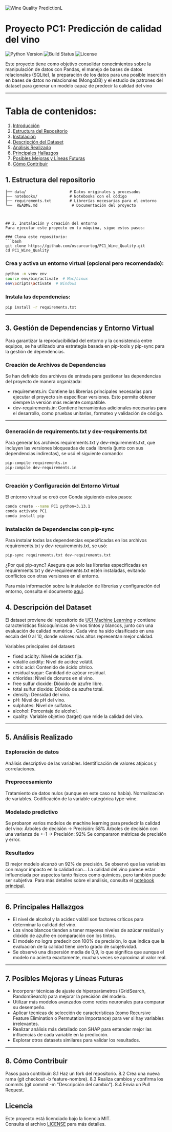 ![Wine Quality Prediction](banner.png)L

# Proyecto PC1: Predicción de calidad del vino

![Python Version](https://img.shields.io/badge/python-3.13-blue)
![Build Status](https://img.shields.io/badge/build-passing-brightgreen)
![License](https://img.shields.io/badge/license-MIT-blue)

Este proyecto tiene como objetivo consolidar conocimientos sobre la manipulación de datos con Pandas, el manejo de bases de datos relacionales (SQLite), la preparación de los datos para una posible inserción en bases de datos no relacionales (MongoDB) y el estudio de patrones del dataset para generar un modelo capaz de predecir la calidad del vino

---

# Tabla de contenidos:
1. [Introducción](#proyecto-pc1-predicción-de-calidad-del-vino)
2. [Estructura del Repositorio](#1-estructura-del-repositorio)
3. [Instalación](#2-instalación-y-creación-del-entorno)
4. [Descripción del Dataset](#4-descripción-del-dataset)
5. [Análisis Realizado](#5-análisis-realizado)
6. [Principales Hallazgos](#6-principales-hallazgos)
7. [Posibles Mejoras y Líneas Futuras](#7-posibles-mejoras-y-líneas-futuras)
8. [Cómo Contribuir](#8-cómo-contribuir)

## 1. Estructura del repositorio
```plaintext
├── data/                   # Datos originales y procesados
├── notebooks/              # Notebooks con el código
├── requirements.txt        # Librerías necesarias para el entorno
└──  README.md               # Documentación del proyecto



## 2. Instalación y creación del entorno
Para ejecutar este proyecto en tu máquina, sigue estos pasos:

### Clona este repositorio:
```bash
git clone https://github.com/oscarcurtog/PC1_Wine_Quality.git
cd PC1_Wine_Quality
```

### Crea y activa un entorno virtual (opcional pero recomendado):
```bash
python -m venv env
source env/bin/activate  # Mac/Linux
env\Scripts\activate  # Windows
```

### Instala las dependencias:
```bash
pip install -r requirements.txt
```

---

## 3. Gestión de Dependencias y Entorno Virtual
Para garantizar la reproducibilidad del entorno y la consistencia entre equipos, se ha utilizado una estrategia basada en pip-tools y pip-sync para la gestión de dependencias.

### Creación de Archivos de Dependencias
Se han definido dos archivos de entrada para gestionar las dependencias del proyecto de manera organizada:

- requirements.in: Contiene las librerías principales necesarias para ejecutar el proyecto sin especificar versiones. Esto permite obtener siempre la versión más reciente compatible.
- dev-requirements.in: Contiene herramientas adicionales necesarias para el desarrollo, como pruebas unitarias, formateo y validación de código.

---

### Generación de requirements.txt y dev-requirements.txt
Para generar los archivos requirements.txt y dev-requirements.txt, que incluyen las versiones bloqueadas de cada librería (junto con sus dependencias indirectas), se usó el siguiente comando:

```bash
pip-compile requirements.in
pip-compile dev-requirements.in
```
---

### Creación y Configuración del Entorno Virtual
El entorno virtual se creó con Conda siguiendo estos pasos:

```bash
conda create --name PC1 python=3.13.1
conda activate PC1
conda install pip
```

### Instalación de Dependencias con pip-sync
Para instalar todas las dependencias especificadas en los archivos requirements.txt y dev-requirements.txt, se usó:

```bash
pip-sync requirements.txt dev-requirements.txt
```
¿Por qué pip-sync?
Asegura que solo las librerías especificadas en requirements.txt y dev-requirements.txt estén instaladas, evitando conflictos con otras versiones en el entorno.

Para más información sobre la instalación de librerías y configuración del entorno, consulta el documento [aquí](Instalacion_librerias.pdf).

## 4. Descripción del Dataset
El dataset proviene del repositorio de [UCI Machine Learning](http://archive.ics.uci.edu/dataset/186/wine+quality) y contiene características fisicoquímicas de vinos tintos y blancos, junto con una evaluación de calidad numérica .
Cada vino ha sido clasificado en una escala del 0 al 10, donde valores más altos representan mejor calidad.

Variables principales del dataset:

- fixed acidity: Nivel de acidez fija.
- volatile acidity: Nivel de acidez volátil.
- citric acid: Contenido de ácido cítrico.
- residual sugar: Cantidad de azúcar residual.
- chlorides: Nivel de cloruros en el vino.
- free sulfur dioxide: Dióxido de azufre libre.
- total sulfur dioxide: Dióxido de azufre total.
- density: Densidad del vino.
- pH: Nivel de pH del vino.
- sulphates: Nivel de sulfatos.
- alcohol: Porcentaje de alcohol.
- quality: Variable objetivo (target) que mide la calidad del vino.

---

## 5. Análisis Realizado

### Exploración de datos

Análisis descriptivo de las variables.
Identificación de valores atípicos y correlaciones.

### Preprocesamiento

Tratamiento de datos nulos (aunque en este caso no había).
Normalización de variables.
Codificación de la variable categórica type-wine.

### Modelado predictivo

Se probaron varios modelos de machine learning para predecir la calidad del vino:
Árboles de decisión -> Precisión: 58%
Árboles de decisión con una varianza de +-1 -> Precisión: 92%
Se compararon métricas de precisión y error.

### Resultados

El mejor modelo alcanzó un 92% de precisión.
Se observó que las variables con mayor impacto en la calidad son...
La calidad del vino parece estar influenciada por aspectos tanto físicos como químicos, pero también puede ser subjetiva.
Para más detalles sobre el análisis, consulta el [notebook principal](notebooks/G6_PC1_Wine_Quality.ipynb).

---

## 6. Principales Hallazgos

- El nivel de alcohol y la acidez volátil son factores críticos para determinar la calidad del vino.
- Los vinos blancos tienden a tener mayores niveles de azúcar residual y dióxido de azufre en comparación con los tintos.
- El modelo no logra predecir con 100% de precisión, lo que indica que la evaluación de la calidad tiene cierto grado de subjetividad.
- Se observó una dispersión media de 0,9, lo que significa que aunque el modelo no acierta exactamente, muchas veces se aproxima al valor real.

---

## 7. Posibles Mejoras y Líneas Futuras

- Incorporar técnicas de ajuste de hiperparámetros (GridSearch, RandomSearch) para mejorar la precisión del modelo.
- Utilizar más modelos avanzados como redes neuronales para comparar su desempeño.
- Aplicar técnicas de selección de características (como Recursive Feature Elimination o Permutation Importance) para ver si hay variables irrelevantes.
- Realizar análisis más detallado con SHAP para entender mejor las influencias de cada variable en la predicción.
- Explorar otros datasets similares para validar los resultados.

---

## 8. Cómo Contribuir

Pasos para contribuir:
8.1 Haz un fork del repositorio.
8.2 Crea una nueva rama (git checkout -b feature-nombre).
8.3️ Realiza cambios y confirma los commits (git commit -m "Descripción del cambio").
8.4️ Envía un Pull Request.

## Licencia
Este proyecto está licenciado bajo la licencia MIT.  
Consulta el archivo [LICENSE](LICENSE) para más detalles.
